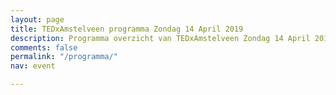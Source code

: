 ```yaml
---
layout: page
title: TEDxAmstelveen programma Zondag 14 April 2019
description: Programma overzicht van TEDxAmstelveen Zondag 14 April 2019
comments: false
permalink: "/programma/"
nav: event

---
```

